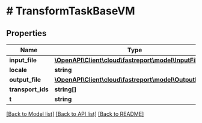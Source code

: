 # # TransformTaskBaseVM

## Properties

Name | Type | Description | Notes
------------ | ------------- | ------------- | -------------
**input_file** | [**\OpenAPI\Client\cloud\fastreport\model\InputFileVM**](InputFileVM.md) |  | [optional]
**locale** | **string** |  | [optional]
**output_file** | [**\OpenAPI\Client\cloud\fastreport\model\OutputFileVM**](OutputFileVM.md) |  | [optional]
**transport_ids** | **string[]** |  | [optional]
**t** | **string** |  |

[[Back to Model list]](../../README.md#models) [[Back to API list]](../../README.md#endpoints) [[Back to README]](../../README.md)
